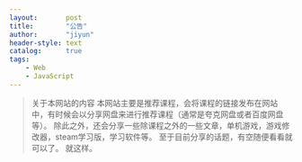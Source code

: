 ```yaml
---
layout:       post
title:        "公告"
author:       "jiyun"
header-style: text
catalog:      true
tags:
    - Web
    - JavaScript
---
```


>关于本网站的内容
>本网站主要是推荐课程，会将课程的链接发布在网站中，有时候会以分享网盘来进行推荐课程（通常是夸克网盘或者百度网盘等）。
>除此之外，还会分享一些除课程之外的一些文章，单机游戏，游戏修改器，steam学习版，学习软件等。
>至于目前分享的话题，有空随便看看就可以了。
>就这样。


